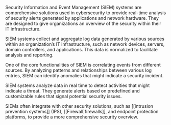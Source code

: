 Security Information and Event Management (SIEM) systems are comprehensive solutions used in cybersecurity to provide real-time analysis of security alerts generated by applications and network hardware. They are designed to give organizations an overview of the security within their IT infrastructure.

SIEM systems collect and aggregate log data generated by various sources within an organization’s IT infrastructure, such as network devices, servers, domain controllers, and applications. This data is normalized to facilitate analysis and reporting.

One of the core functionalities of SIEM is correlating events from different sources. By analyzing patterns and relationships between various log entries, SIEM can identify anomalies that might indicate a security incident.

SIEM systems analyze data in real time to detect activities that might indicate a threat. They generate alerts based on predefined and customizable rules that signal potential security issues.

SIEMs often integrate with other security solutions, such as [[intrusion prevention systems]] (IPS), [[Firewall|firewalls]], and endpoint protection platforms, to provide a more comprehensive security overview.
